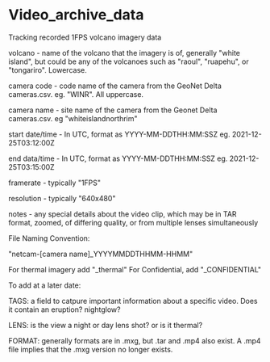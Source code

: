 # Video_archive_data
Tracking recorded 1FPS volcano imagery data

volcano - name of the volcano that the imagery is of, generally "white island", but could be any of the volcanoes such as "raoul", "ruapehu", or "tongariro". Lowercase.

camera code - code name of the camera from the GeoNet Delta cameras.csv. eg. "WINR". All uppercase.

camera name - site name of the camera from the Geonet Delta cameras.csv. eg "whiteislandnorthrim"

start date/time - In UTC, format as YYYY-MM-DDTHH:MM:SSZ eg. 2021-12-25T03:12:00Z

end data/time - In UTC, format as YYYY-MM-DDTHH:MM:SSZ eg. 2021-12-25T03:15:00Z

framerate - typically "1FPS"

resolution - typically "640x480"

notes - any special details about the video clip, which may be in TAR format, zoomed, of differing quality, or from multiple lenses simultaneously


File Naming Convention:

"netcam-[camera name]_YYYYMMDDTHHMM-HHMM"

For thermal imagery add "_thermal"
For Confidential, add "_CONFIDENTIAL"


To add at a later date:

TAGS: a field to catpure important information about a specific video. Does it contain an eruption? nightglow?

LENS: is the view a night or day lens shot? or is it thermal?

FORMAT: generally formats are in .mxg, but .tar and .mp4 also exist. A .mp4 file implies that the .mxg version no longer exists.
